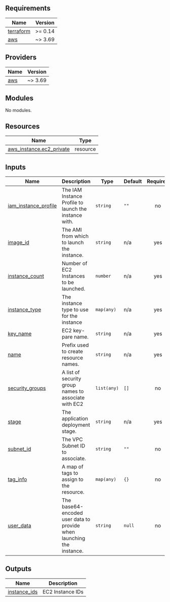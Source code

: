 <!-- BEGIN_TF_DOCS -->
## Requirements

| Name | Version |
|------|---------|
| <a name="requirement_terraform"></a> [terraform](#requirement\_terraform) | >= 0.14 |
| <a name="requirement_aws"></a> [aws](#requirement\_aws) | ~> 3.69 |

## Providers

| Name | Version |
|------|---------|
| <a name="provider_aws"></a> [aws](#provider\_aws) | ~> 3.69 |

## Modules

No modules.

## Resources

| Name | Type |
|------|------|
| [aws_instance.ec2_private](https://registry.terraform.io/providers/hashicorp/aws/latest/docs/resources/instance) | resource |

## Inputs

| Name | Description | Type | Default | Required |
|------|-------------|------|---------|:--------:|
| <a name="input_iam_instance_profile"></a> [iam\_instance\_profile](#input\_iam\_instance\_profile) | The IAM Instance Profile to launch the instance with. | `string` | `""` | no |
| <a name="input_image_id"></a> [image\_id](#input\_image\_id) | The AMI from which to launch the instance. | `string` | n/a | yes |
| <a name="input_instance_count"></a> [instance\_count](#input\_instance\_count) | Number of EC2 Instances to be launched. | `number` | n/a | yes |
| <a name="input_instance_type"></a> [instance\_type](#input\_instance\_type) | The instance type to use for the instance | `map(any)` | n/a | yes |
| <a name="input_key_name"></a> [key\_name](#input\_key\_name) | EC2 key-pare name. | `string` | n/a | yes |
| <a name="input_name"></a> [name](#input\_name) | Prefix used to create resource names. | `string` | n/a | yes |
| <a name="input_security_groups"></a> [security\_groups](#input\_security\_groups) | A list of security group names to associate with EC2 | `list(any)` | `[]` | no |
| <a name="input_stage"></a> [stage](#input\_stage) | The application deployment stage. | `string` | n/a | yes |
| <a name="input_subnet_id"></a> [subnet\_id](#input\_subnet\_id) | The VPC Subnet ID to associate. | `string` | `""` | no |
| <a name="input_tag_info"></a> [tag\_info](#input\_tag\_info) | A map of tags to assign to the resource. | `map(any)` | `{}` | no |
| <a name="input_user_data"></a> [user\_data](#input\_user\_data) | The base64-encoded user data to provide when launching the instance. | `string` | `null` | no |

## Outputs

| Name | Description |
|------|-------------|
| <a name="output_instance_ids"></a> [instance\_ids](#output\_instance\_ids) | EC2 Instance IDs |
<!-- END_TF_DOCS -->
